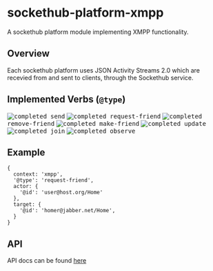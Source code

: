 # sockethub-platform-xmpp
A sockethub platform module implementing XMPP functionality.

## Overview
Each sockethub platform uses JSON Activity Streams 2.0 which are recevied from and sent to clients, through the Sockethub service.

## Implemented Verbs (`@type`)
<kbd>![completed](http://sockethub.org/res/img/checkmark.png) send</kbd> 
<kbd>![completed](http://sockethub.org/res/img/checkmark.png) request-friend</kbd> 
<kbd>![completed](http://sockethub.org/res/img/checkmark.png) remove-friend</kbd> 
<kbd>![completed](http://sockethub.org/res/img/checkmark.png) make-friend</kbd> 
<kbd>![completed](http://sockethub.org/res/img/checkmark.png) update</kbd> 
<kbd>![completed](http://sockethub.org/res/img/checkmark.png)  join</kbd> 
<kbd>![completed](http://sockethub.org/res/img/checkmark.png) observe</kbd>

## Example

```
{
  context: 'xmpp',
  '@type': 'request-friend',
  actor: {
    '@id': 'user@host.org/Home'
  },
  target: {
    '@id': 'homer@jabber.net/Home',
  }
}
```

## API
API docs can be found [here](API.md)
